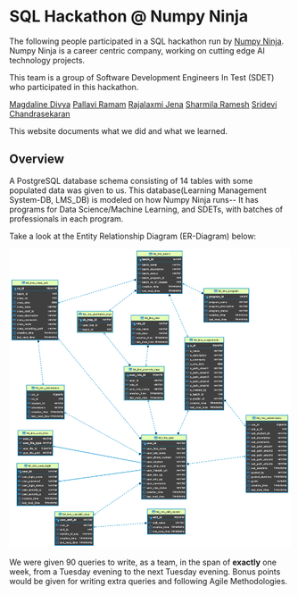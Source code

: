 # SQL Hackathon @ Numpy Ninja

The following people participated in a SQL hackathon run by [Numpy Ninja](https://www.numpyninja.com/). Numpy Ninja is a career centric company, working on cutting edge AI technology projects.

This team is a group of Software Development Engineers In Test (SDET) who participated in this hackathon.

[Magdaline Divya](https://github.com/magdadiv)
[Pallavi Ramam](https://github.com/pramam)
[Rajalaxmi Jena](https://github.com/rajalaxmijena91)
[Sharmila Ramesh](https://github.com/RameshSharmila)
[Sridevi Chandrasekaran](https://github.com/Sri-Sundar)

This website documents what we did and what we learned.

## Overview

A PostgreSQL database schema consisting of 14 tables with some populated data was given to us. This database(Learning Management System-DB, LMS_DB) is modeled on how Numpy Ninja runs-- It has programs for Data Science/Machine Learning, and SDETs, with batches of professionals in each program.

Take a look at the Entity Relationship Diagram (ER-Diagram) below:

![ER Diagram](./images/LMSERD.png)

We were given 90 queries to write, as a team, in the span of **exactly** one week, from a Tuesday evening to the next Tuesday evening. Bonus points would be given for writing extra queries and following Agile Methodologies.
